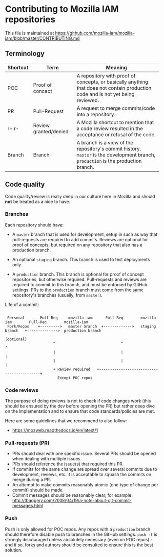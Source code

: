 # Contributing to Mozilla IAM repositories

This file is maintained at https://github.com/mozilla-iam/mozilla-iam/blob/master/CONTRIBUTING.md

## Terminology
| Shortcut | Term                  | Meaning                                                                                                                            |
|----------|-----------------------|------------------------------------------------------------------------------------------------------------------------------------|
| POC      | Proof of concept      | A repository with proof of concepts, or basically anything that does not contain production code and is not yet being reviewed.    |
| PR       | Pull-Request          | A request to merge commits/code into a repository.                                                                                 |
| r+ r-    | Review granted/denied | A Mozilla shortcut to mention that a code review resulted in the acceptance or refusal of the code.                                |
| Branch   | Branch                |  A branch is a view of the repository's commit history. `master` is the development branch, `production` is the production branch. |

## Code quality
Code quality/review is really deep in our culture here in Mozilla and should **not** be treated as a nice to have.

### Branches
Each repository should have:
* A `master` branch that is used for development, setup in such as way that pull-requests are required to add commits. Reviews are optional for proof of concepts, but required on any repository that also has a production branch.

* An optional `staging` branch. This branch is used to test deployments only.

* A `production` branch. This branch is optional for proof of concept repositories, but otherwise required. Pull-requests and reviews are required to commit to this branch, and must be enforced by GitHub settings. PRs to the `production` branch must come from the same repository's branches (usually, from `master`).

Life of a commit:
```

 Personal       Pull-Req     mozilla-iam      Pull-Req        mozilla-iam        Pull-Req        mozilla-iam
 Fork/Repos    +--------->   master branch  +------------->   staging branch   +-------------->  production branch
                                                               (optional)
                      ^                              ^                                ^
                      |                              |                                |
                      |                              |                                |
                      + Review required   +-------------------------------------------+
                        Except POC repos
```

### Code reviews
The purpose of doing reviews is not to check if code changes work (this should be ensured by the dev before opening the PR) but rather deep dive on the implementation and to ensure that code standards/policies are met.

Here are some guidelines that we recommend to also follow:
* https://mozweb.readthedocs.io/en/latest/1


### Pull-requests (PR)

* PRs should deal with one specific issue. Several PRs should be opened when dealing with multiple issues.
* PRs should reference the issue(s) that required this PR.
* If commits for the same change are spread over several commits due to development, reviews, etc. it is acceptable to squash the commits on merge during a PR.
* An attempt to make commits reasonably atomic (one type of change per commit) should be made.
* Commit messages should be reasonably clear, for example: http://tbaggery.com/2008/04/19/a-note-about-git-commit-messages.html


### Push

Push is only allowed for POC repos. Any repos with a `production` branch should therefore disable push to branches in the GitHub settings.
`push -f` is strongly discouraged unless absolutely necessary (even on POC repos) - and if so, forks and authors should be consulted to ensure this is the best solution.
